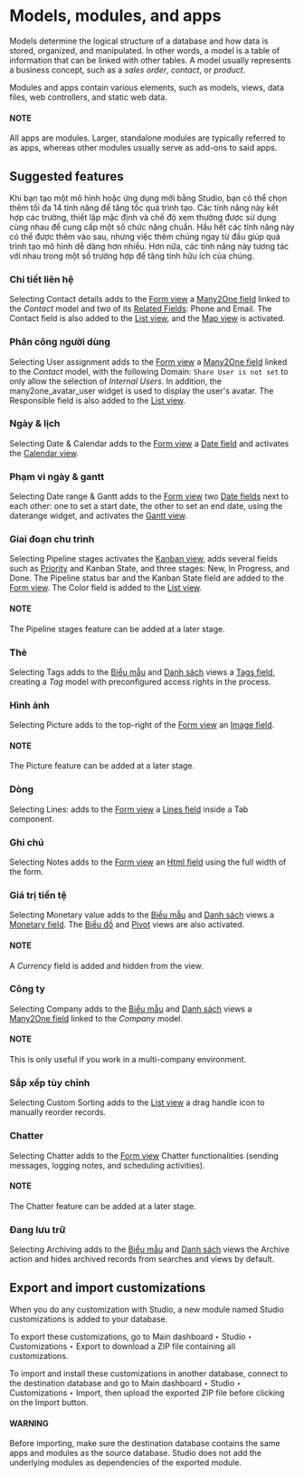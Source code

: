 # Models, modules, and apps

Models determine the logical structure of a database and how data is stored, organized, and
manipulated. In other words, a model is a table of information that can be linked with other tables.
A model usually represents a business concept, such as a *sales order*, *contact*, or *product*.

Modules and apps contain various elements, such as models, views, data files, web controllers, and
static web data.

#### NOTE
All apps are modules. Larger, standalone modules are typically referred to as apps, whereas other
modules usually serve as add-ons to said apps.

<a id="studio-models-modules-apps-suggested-features"></a>

## Suggested features

Khi bạn tạo một mô hình hoặc ứng dụng mới bằng Studio, bạn có thể chọn thêm tối đa 14 tính năng để tăng tốc quá trình tạo. Các tính năng này kết hợp các trường, thiết lập mặc định và chế độ xem thường được sử dụng cùng nhau để cung cấp một số chức năng chuẩn. Hầu hết các tính năng này có thể được thêm vào sau, nhưng việc thêm chúng ngay từ đầu giúp quá trình tạo mô hình dễ dàng hơn nhiều. Hơn nữa, các tính năng này tương tác với nhau trong một số trường hợp để tăng tính hữu ích của chúng.

<a id="studio-models-modules-apps-suggested-features-contact-details"></a>

### Chi tiết liên hệ

Selecting Contact details adds to the [Form view](applications/studio/views.md#studio-views-general-form) a
[Many2One field](applications/studio/fields.md#studio-fields-relational-fields-many2one) linked to the *Contact* model and
two of its [Related Fields](applications/studio/fields.md#studio-fields-relational-fields-related-field): Phone
and Email. The Contact field is also added to the [List view](applications/studio/views.md#studio-views-multiple-records-list), and the [Map view](applications/studio/views.md#studio-views-multiple-records-map)
is activated.

<a id="studio-models-modules-apps-suggested-features-user-assignment"></a>

### Phân công người dùng

Selecting User assignment adds to the [Form view](applications/studio/views.md#studio-views-general-form) a
[Many2One field](applications/studio/fields.md#studio-fields-relational-fields-many2one) linked to the *Contact* model, with
the following Domain: `Share User is not set` to only allow the selection of *Internal
Users*. In addition, the many2one_avatar_user widget is used to display the user's
avatar. The Responsible field is also added to the [List view](applications/studio/views.md#studio-views-multiple-records-list).

<a id="studio-models-modules-apps-suggested-features-date-calendar"></a>

### Ngày & lịch

Selecting Date & Calendar adds to the [Form view](applications/studio/views.md#studio-views-general-form) a
[Date field](applications/studio/fields.md#studio-fields-simple-fields-date) and activates the [Calendar view](applications/studio/views.md#studio-views-timeline-calendar).

<a id="studio-models-modules-apps-suggested-features-date-range-gantt"></a>

### Phạm vi ngày & gantt

Selecting Date range & Gantt adds to the [Form view](applications/studio/views.md#studio-views-general-form)
two [Date fields](applications/studio/fields.md#studio-fields-simple-fields-date) next to each other: one to set a start
date, the other to set an end date, using the daterange widget, and activates the
[Gantt view](applications/studio/views.md#studio-views-timeline-gantt).

<a id="studio-models-modules-apps-suggested-features-pipeline-stages"></a>

### Giai đoạn chu trình

Selecting Pipeline stages activates the [Kanban view](applications/studio/views.md#studio-views-multiple-records-kanban), adds several fields such as [Priority](applications/studio/fields.md#studio-fields-simple-fields-priority) and Kanban State, and three stages:
New, In Progress, and Done. The Pipeline status bar
and the Kanban State field are added to the [Form view](applications/studio/views.md#studio-views-general-form). The Color field is added to the [List view](applications/studio/views.md#studio-views-multiple-records-list).

#### NOTE
The Pipeline stages feature can be added at a later stage.

<a id="studio-models-modules-apps-suggested-features-tags"></a>

### Thẻ

Selecting Tags adds to the [Biểu mẫu](applications/studio/views.md#studio-views-general-form) and
[Danh sách](applications/studio/views.md#studio-views-multiple-records-list) views a [Tags field](applications/studio/fields.md#studio-fields-relational-fields-tags), creating a *Tag* model with preconfigured access rights in
the process.

<a id="studio-models-modules-apps-suggested-features-picture"></a>

### Hình ảnh

Selecting Picture adds to the top-right of the [Form view](applications/studio/views.md#studio-views-general-form) an [Image field](applications/studio/fields.md#studio-fields-simple-fields-image).

#### NOTE
The Picture feature can be added at a later stage.

<a id="studio-models-modules-apps-suggested-features-lines"></a>

### Dòng

Selecting Lines: adds to the [Form view](applications/studio/views.md#studio-views-general-form) a [Lines
field](applications/studio/fields.md#studio-fields-relational-fields-lines) inside a Tab component.

<a id="studio-models-modules-apps-suggested-features-notes"></a>

### Ghi chú

Selecting Notes adds to the [Form view](applications/studio/views.md#studio-views-general-form) an [Html
field](applications/studio/fields.md#studio-fields-simple-fields-html) using the full width of the form.

<a id="studio-models-modules-apps-suggested-features-monetary-value"></a>

### Giá trị tiền tệ

Selecting Monetary value adds to the [Biểu mẫu](applications/studio/views.md#studio-views-general-form) and
[Danh sách](applications/studio/views.md#studio-views-multiple-records-list) views a [Monetary field](applications/studio/fields.md#studio-fields-simple-fields-monetary). The [Biểu đồ](applications/studio/views.md#studio-views-reporting-graph) and
[Pivot](applications/studio/views.md#studio-views-reporting-pivot) views are also activated.

#### NOTE
A *Currency* field is added and hidden from the view.

<a id="studio-models-modules-apps-suggested-features-company"></a>

### Công ty

Selecting Company adds to the [Biểu mẫu](applications/studio/views.md#studio-views-general-form) and
[Danh sách](applications/studio/views.md#studio-views-multiple-records-list) views a [Many2One field](applications/studio/fields.md#studio-fields-relational-fields-many2one) linked to the *Company* model.

#### NOTE
This is only useful if you work in a multi-company environment.

<a id="studio-models-modules-apps-suggested-features-custom-sorting"></a>

### Sắp xếp tùy chỉnh

Selecting Custom Sorting adds to the [List view](applications/studio/views.md#studio-views-multiple-records-list) a drag handle icon to manually reorder records.

<a id="studio-models-modules-apps-suggested-features-chatter"></a>

### Chatter

Selecting Chatter adds to the [Form view](applications/studio/views.md#studio-views-general-form) Chatter
functionalities (sending messages, logging notes, and scheduling activities).

#### NOTE
The Chatter feature can be added at a later stage.

<a id="studio-models-modules-apps-suggested-features-archiving"></a>

### Đang lưu trữ

Selecting Archiving adds to the [Biểu mẫu](applications/studio/views.md#studio-views-general-form) and
[Danh sách](applications/studio/views.md#studio-views-multiple-records-list) views the Archive action and hides archived
records from searches and views by default.

<a id="studio-export-import"></a>

## Export and import customizations

When you do any customization with Studio, a new module named Studio customizations is
added to your database.

To export these customizations, go to Main dashboard ‣ Studio ‣ Customizations
‣ Export to download a ZIP file containing all customizations.

To import and install these customizations in another database, connect to the destination database
and go to Main dashboard ‣ Studio ‣ Customizations ‣ Import, then upload
the exported ZIP file before clicking on the Import button.

#### WARNING
Before importing, make sure the destination database contains the same apps and modules as the
source database. Studio does not add the underlying modules as dependencies of the exported
module.
